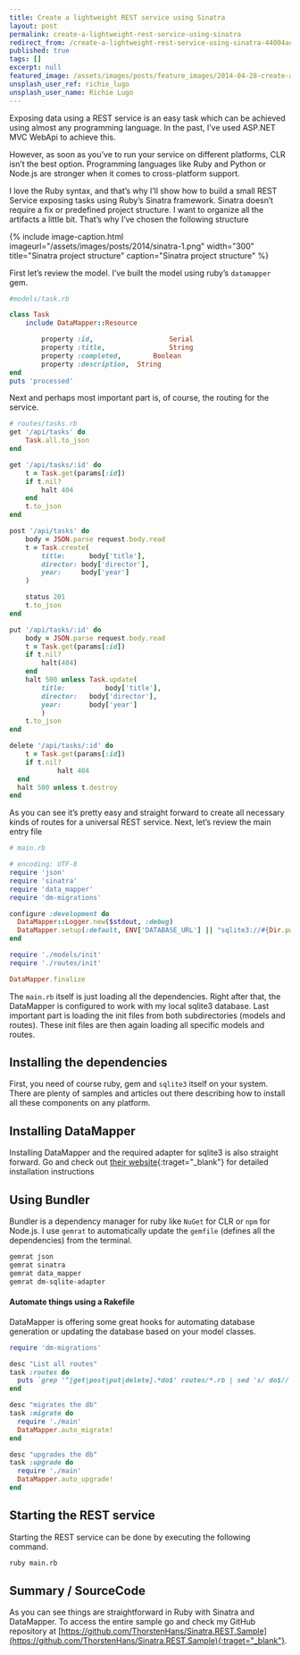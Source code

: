 ```yaml
---
title: Create a lightweight REST service using Sinatra
layout: post
permalink: create-a-lightweight-rest-service-using-sinatra
redirect_from: /create-a-lightweight-rest-service-using-sinatra-44004ac02caf
published: true
tags: []
excerpt: null
featured_image: /assets/images/posts/feature_images/2014-04-28-create-a-lightweight-rest-service-using-sinatra.jpg
unsplash_user_ref: richie_lugo
unsplash_user_name: Richie Lugo
---
```


Exposing data using a REST service is an easy task which can be achieved using almost any programming language. In the past, I’ve used ASP.NET MVC WebApi to achieve this.

However, as soon as you’ve to run your service on different platforms, CLR isn’t the best option. Programming languages like Ruby and Python or Node.js are stronger when it comes to cross-platform support.

I love the Ruby syntax, and that’s why I’ll show how to build a small REST Service exposing tasks using Ruby’s Sinatra framework. Sinatra doesn’t require a fix or predefined project structure. I want to organize all the artifacts a little bit. That’s why I’ve chosen the following structure

{% include image-caption.html imageurl="/assets/images/posts/2014/sinatra-1.png" width="300"
title="Sinatra project structure" caption="Sinatra project structure" %}

First let’s review the model. I’ve built the model using ruby’s `datamapper` gem.

```ruby
#models/task.rb

class Task
	include DataMapper::Resource

		property :id, 					Serial
		property :title, 				String
		property :completed,		Boolean
		property :description,	String
end	
puts 'processed'

```

Next and perhaps most important part is, of course, the routing for the service.

```ruby
# routes/tasks.rb
get '/api/tasks' do
	Task.all.to_json
end

get '/api/tasks/:id' do
	t = Task.get(params[:id])
	if t.nil?
		halt 404
	end
	t.to_json
end

post '/api/tasks' do
	body = JSON.parse request.body.read
	t = Task.create(
		title: 		body['title'],
		director: body['director'],
		year:     body['year']
	)

	status 201
	t.to_json	
end

put '/api/tasks/:id' do
	body = JSON.parse request.body.read
	t = Task.get(params[:id])
	if t.nil?
		halt(404)
	end
	halt 500 unless Task.update(
		title: 			body['title'],
		director: 	body['director'],
		year:       body['year'] 
		)
	t.to_json
end

delete '/api/tasks/:id' do
	t = Task.get(params[:id])
	if t.nil?
			halt 404
  end
  halt 500 unless t.destroy
end

```

As you can see it’s pretty easy and straight forward to create all necessary kinds of routes for a universal REST service. Next, let’s review the main entry file

```ruby
# main.rb

# encoding: UTF-8
require 'json'
require 'sinatra'
require 'data_mapper'
require 'dm-migrations'

configure :development do
  DataMapper::Logger.new($stdout, :debug)
  DataMapper.setup(:default, ENV['DATABASE_URL'] || "sqlite3://#{Dir.pwd}/development.db")
end 

require './models/init' 
require './routes/init'

DataMapper.finalize

```

The `main.rb` itself is just loading all the dependencies. Right after that, the DataMapper is configured to work with my local sqlite3 database. Last important part is loading the init files from both subdirectories (models and routes). These init files are then again loading all specific models and routes.

## Installing the dependencies

First, you need of course ruby, gem and `sqlite3` itself on your system. There are plenty of samples and articles out there describing how to install all these components on any platform.

## Installing DataMapper

Installing DataMapper and the required adapter for sqlite3 is also straight forward. Go and check out [their website](http://datamapper.org){:traget="_blank"} for detailed installation instructions

## Using Bundler

Bundler is a dependency manager for ruby like `NuGet` for CLR or `npm` for Node.js. I use `gemrat` to automatically update the `gemfile` (defines all the dependencies) from the terminal.

```bash
gemrat json
gemrat sinatra
gemrat data_mapper
gemrat dm-sqlite-adapter

```

#### Automate things using a Rakefile

DataMapper is offering some great hooks for automating database generation or updating the database based on your model classes.

```ruby
require 'dm-migrations'

desc "List all routes"
task :routes do
  puts `grep '^[get|post|put|delete].*do$' routes/*.rb | sed 's/ do$//'`
end

desc "migrates the db"
task :migrate do
  require './main'
  DataMapper.auto_migrate!
end

desc "upgrades the db"
task :upgrade do
  require './main'
  DataMapper.auto_upgrade! 
end

```

## Starting the REST service

Starting the REST service can be done by executing the following command.

```bash
ruby main.rb

```

## Summary / SourceCode

As you can see things are straightforward in Ruby with Sinatra and DataMapper. To access the entire sample go and check my GitHub repository at [https://github.com/ThorstenHans/Sinatra.REST.Sample](https://github.com/ThorstenHans/Sinatra.REST.Sample){:traget="_blank"}.


